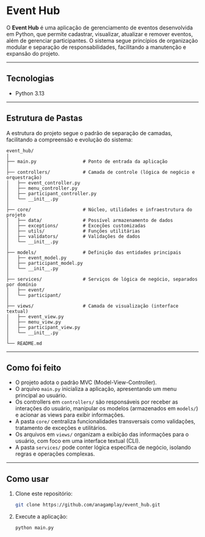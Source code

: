 # Event Hub

O **Event Hub** é uma aplicação de gerenciamento de eventos desenvolvida em Python, que permite cadastrar, visualizar, atualizar e remover eventos, além de gerenciar participantes. O sistema segue princípios de organização modular e separação de responsabilidades, facilitando a manutenção e expansão do projeto.

---

## Tecnologias

- Python 3.13

---

## Estrutura de Pastas

A estrutura do projeto segue o padrão de separação de camadas, facilitando a compreensão e evolução do sistema:

```
event_hub/
│
├── main.py                 # Ponto de entrada da aplicação
│
├── controllers/            # Camada de controle (lógica de negócio e orquestração)
│   ├── event_controller.py
│   ├── menu_controller.py
│   ├── participant_controller.py
│   └── __init__.py
│
├── core/                   # Núcleo, utilidades e infraestrutura do projeto
│   ├── data/               # Possível armazenamento de dados
│   ├── exceptions/         # Exceções customizadas
│   ├── utils/              # Funções utilitárias
│   ├── validators/         # Validações de dados
│   └── __init__.py
│
├── models/                 # Definição das entidades principais
│   ├── event_model.py
│   ├── participant_model.py
│   └── __init__.py
│
├── services/               # Serviços de lógica de negócio, separados por domínio
│   ├── event/
│   └── participant/
│
├── views/                  # Camada de visualização (interface textual)
│   ├── event_view.py
│   ├── menu_view.py
│   ├── participant_view.py
│   └── __init__.py
│
└── README.md
```

---

## Como foi feito

- O projeto adota o padrão MVC (Model-View-Controller).
- O arquivo `main.py` inicializa a aplicação, apresentando um menu principal ao usuário.
- Os controllers em `controllers/` são responsáveis por receber as interações do usuário, manipular os modelos (armazenados em `models/`) e acionar as views para exibir informações.
- A pasta `core/` centraliza funcionalidades transversais como validações, tratamento de exceções e utilitários.
- Os arquivos em `views/` organizam a exibição das informações para o usuário, com foco em uma interface textual (CLI).
- A pasta `services/` pode conter lógica específica de negócio, isolando regras e operações complexas.

---

## Como usar

1. Clone este repositório:
    ```bash
    git clone https://github.com/anagamplay/event_hub.git
    ```

2. Execute a aplicação:
    ```bash
    python main.py
    ```
